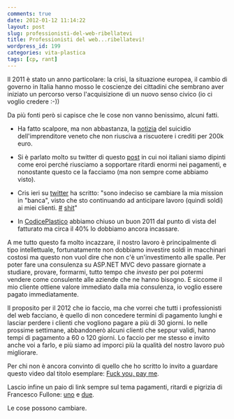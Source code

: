 ```yaml
---
comments: true
date: 2012-01-12 11:14:22
layout: post
slug: professionisti-del-web-ribellatevi
title: Professionisti del web...ribellatevi!
wordpress_id: 199
categories: vita-plastica
tags: [cp, rant]
---
```


Il 2011 è stato un anno particolare: la crisi, la situazione europea, il cambio di governo in Italia hanno mosso le coscienze dei cittadini che sembrano aver iniziato un percorso verso l'acquisizione di un nuovo senso civico (io ci voglio credere :-))

Da più fonti però si capisce che le cose non vanno benissimo, alcuni fatti.



	
  * Ha fatto scalpore, ma non abbastanza, la [notizia](http://corrieredelveneto.corriere.it/veneto/notizie/cronaca/2011/17-dicembre-2011/imprenditore-morto-suicida-ha-trovato-solo-porte-chiuse-1902569569892.shtml) del suicidio dell'imprenditore veneto che non riusciva a riscuotere i crediti per 200k euro.

	
  * Si è parlato molto su twitter di questo [post](http://www.delfinsblog.it/2011/12/11/siamo-eroi/) in cui noi italiani siamo dipinti come eroi perché riusciamo a sopportare ritardi enormi nei pagamenti, e nonostante questo ce la facciamo (ma non sempre come abbiamo visto).

	
  * Cris ieri su [twitter](https://twitter.com/#!/areaweb/status/157008737347964928) ha scritto: "sono indeciso se cambiare la mia mission in "banca", visto che sto continuando ad anticipare lavoro (quindi soldi) ai miei clienti. [#](https://twitter.com/#!/search?q=%23shit) [shit](https://twitter.com/#!/search?q=%23shit)"

	
  * In [CodicePlastico](http://www.codiceplastico.com) abbiamo chiuso un buon 2011 dal punto di vista del fatturato ma circa il 40% lo dobbiamo ancora incassare.


A me tutto questo fa molto incazzare, il nostro lavoro è principalmente di tipo intellettuale, fortunatamente non dobbiamo investire soldi in macchinari costosi ma questo non vuol dire che non c'è un'investimento alle spalle. Per poter fare una consulenza su ASP.NET MVC devo passare giornate a studiare, provare, formarmi, tutto tempo che *investo* per poi potermi vendere come consulente alle aziende che ne hanno bisogno. E siccome il mio cliente ottiene valore immediato dalla mia consulenza, io voglio essere pagato immediatamente.

Il proposito per il 2012 che io faccio, ma che vorrei che tutti i professionisti del web facciano, è quello di non concedere termini di pagamento lunghi e lasciar perdere i clienti che vogliono pagare a più di 30 giorni. Io nelle prossime settimane, abbandonerò alcuni clienti che seppur validi, hanno tempi di pagamento a 60 o 120 giorni. Lo faccio per me stesso e invito anche voi a farlo, e più siamo ad imporci più la qualità del nostro lavoro può migliorare.

Per chi non è ancora convinto di quello che ho scritto lo invito a guardare questo video dal titolo esemplare: [Fuck you, pay me](http://vimeo.com/22053820).

Lascio infine un paio di link sempre sul tema pagamenti, ritardi e pigrizia di Francesco Fullone: [uno](http://www.fullo.net/blog/2011/12/12/e-tutta-questione-dabitudine-3/) e [due](http://www.fullo.net/blog/2011/08/17/la-sottile-arte-della-contrattazione-con-asce-bipenne-ai-tempi-del-web-2-0/).

Le cose possono cambiare.
